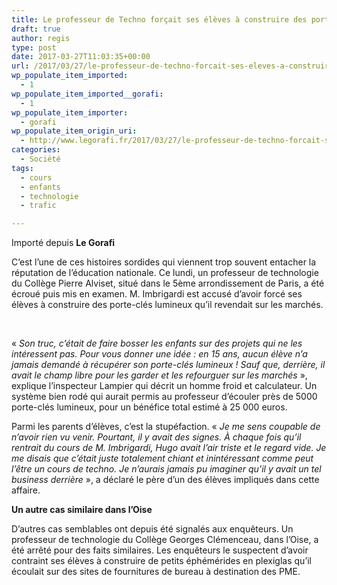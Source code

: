 ```yaml
---
title: Le professeur de Techno forçait ses élèves à construire des porte-clés lumineux qu’il revendait sur les marchés
draft: true
author: regis
type: post
date: 2017-03-27T11:03:35+00:00
url: /2017/03/27/le-professeur-de-techno-forcait-ses-eleves-a-construire-des-porte-cles-lumineux-quil-revendait-sur-les-marches/
wp_populate_item_imported:
  - 1
wp_populate_item_imported__gorafi:
  - 1
wp_populate_item_importer:
  - gorafi
wp_populate_item_origin_uri:
  - http://www.legorafi.fr/2017/03/27/le-professeur-de-techno-forcait-ses-eleves-a-construire-des-porte-cles-lumineux-quil-revendait-sur-les-marches/
categories:
  - Société
tags:
  - cours
  - enfants
  - technologie
  - trafic

---
```

Importé depuis **Le Gorafi** 

C’est l&rsquo;une de ces histoires sordides qui viennent trop souvent entacher la réputation de l’éducation nationale. Ce lundi, un professeur de technologie du Collège Pierre Alviset, situé dans le 5ème arrondissement de Paris, a été écroué puis mis en examen. M. Imbrigardi est accusé d’avoir forcé ses élèves à construire des porte-clés lumineux qu’il revendait sur les marchés.

&nbsp;

« _Son truc, c’était de faire bosser les enfants sur des projets qui ne les intéressent pas. Pour vous donner une idée : en 15 ans, aucun élève n’a jamais demandé à récupérer son porte-clés lumineux ! Sauf que, derrière, il avait le champ libre pour les garder et les refourguer sur les marchés_ », explique l’inspecteur Lampier qui décrit un homme froid et calculateur. Un système bien rodé qui aurait permis au professeur d’écouler près de 5000 porte-clés lumineux, pour un bénéfice total estimé à 25 000 euros.

Parmi les parents d’élèves, c’est la stupéfaction. « _Je me sens coupable de n’avoir rien vu venir. Pourtant, il y avait des signes. À chaque fois qu’il rentrait du cours de M. Imbrigardi, Hugo avait l’air triste et le regard vide. Je me disais que c’était juste totalement chiant et inintéressant comme peut l’être un cours de techno. Je n’aurais jamais pu imaginer qu’il y avait un tel business derrière_ », a déclaré le père d’un des élèves impliqués dans cette affaire.

**Un autre cas similaire dans l’Oise**

D’autres cas semblables ont depuis été signalés aux enquêteurs. Un professeur de technologie du Collège Georges Clémenceau, dans l’Oise, a été arrêté pour des faits similaires. Les enquêteurs le suspectent d’avoir contraint ses élèves à construire de petits éphémérides en plexiglas qu’il écoulait sur des sites de fournitures de bureau à destination des PME.